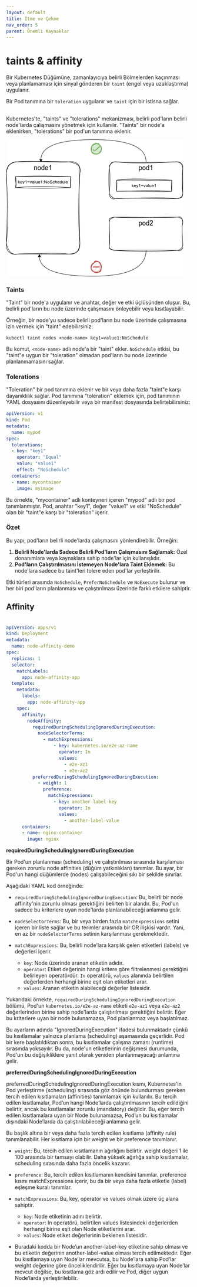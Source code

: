 ```yaml
---
layout: default
title: İtme ve Çekme
nav_order: 5
parent: Önemli Kaynaklar
---
```


# taints & affinity

Bir Kubernetes Düğümüne, zamanlayıcıya belirli Bölmelerden kaçınması veya planlamaması için sinyal gönderen bir ``taint`` (engel veya uzaklaştırma) uygulanır.

Bir Pod tanımına bir ``toleration`` uygulanır ve ``taint`` için bir istisna sağlar.

## 

Kubernetes'te, "taints" ve "tolerations" mekanizması, belirli pod'ların belirli node'larda çalışmasını yönetmek için kullanılır. "Taints" bir node'a eklenirken, "tolerations" bir pod'un tanımına eklenir.

![Taints](../kaynaklar/taint.png)

### Taints
"Taint" bir node'a uygulanır ve anahtar, değer ve etki üçlüsünden oluşur. Bu, belirli pod'ların bu node üzerinde çalışmasını önleyebilir veya kısıtlayabilir.

Örneğin, bir node'yu sadece belirli pod'ların bu node üzerinde çalışmasına izin vermek için "taint" edebilirsiniz:

```shell
kubectl taint nodes <node-name> key1=value1:NoSchedule
```

Bu komut, `<node-name>` adlı node'a bir "taint" ekler. `NoSchedule` etkisi, bu "taint"e uygun bir "toleration" olmadan pod'ların bu node üzerinde planlanmamasını sağlar.

### Tolerations
"Toleration" bir pod tanımına eklenir ve bir veya daha fazla "taint"e karşı dayanıklılık sağlar. Pod tanımına "toleration" eklemek için, pod tanımının YAML dosyasını düzenleyebilir veya bir manifest dosyasında belirtebilirsiniz:

```yaml
apiVersion: v1
kind: Pod
metadata:
  name: mypod
spec:
  tolerations:
  - key: "key1"
    operator: "Equal"
    value: "value1"
    effect: "NoSchedule"
  containers:
  - name: mycontainer
    image: myimage
```

Bu örnekte, "mycontainer" adlı konteyneri içeren "mypod" adlı bir pod tanımlanmıştır. Pod, anahtar "key1", değer "value1" ve etki "NoSchedule" olan bir "taint"e karşı bir "toleration" içerir.

### Özet
Bu yapı, pod'ların belirli node'larda çalışmasını yönlendirebilir. Örneğin:

1. **Belirli Node'larda Sadece Belirli Pod'ların Çalışmasını Sağlamak:** Özel donanımlara veya kaynaklara sahip node'lar için kullanışlıdır.
2. **Pod'ların Çalıştırılmasını İstemeyen Node'lara Taint Eklemek:** Bu node'lara sadece bu taint'leri tolere eden pod'lar yerleştirilir.

Etki türleri arasında `NoSchedule`, `PreferNoSchedule` ve `NoExecute` bulunur ve her biri pod'ların planlanması ve çalıştırılması üzerinde farklı etkilere sahiptir.

## Affinity

```yaml

apiVersion: apps/v1
kind: Deployment
metadata:
  name: node-affinity-demo
spec:
  replicas: 1
  selector:
    matchLabels:
      app: node-affinity-app
  template:
    metadata:
      labels:
        app: node-affinity-app
    spec:
      affinity:
        nodeAffinity:
          requiredDuringSchedulingIgnoredDuringExecution:
            nodeSelectorTerms:
              - matchExpressions:
                  - key: kubernetes.io/e2e-az-name
                    operator: In
                    values:
                      - e2e-az1
                      - e2e-az2
          preferredDuringSchedulingIgnoredDuringExecution:
            - weight: 1
              preference:
                matchExpressions:
                  - key: another-label-key
                    operator: In
                    values:
                      - another-label-value
      containers:
      - name: nginx-container
        image: nginx

```

**requiredDuringSchedulingIgnoredDuringExecution** 

Bir Pod'un planlanması (scheduling) ve çalıştırılması sırasında karşılaması gereken zorunlu node affinities (düğüm yatkınlıkları) tanımlar. Bu ayar, bir Pod'un hangi düğümlerde (nodes) çalışabileceğini sıkı bir şekilde sınırlar.

Aşağıdaki YAML kod örneğinde:

- `requiredDuringSchedulingIgnoredDuringExecution`: Bu, belirli bir node affinity'nin zorunlu olması gerektiğini belirten bir alandır. Bu, Pod'un sadece bu kriterlere uyan node'larda planlanabileceği anlamına gelir.
  
- `nodeSelectorTerms`: Bu, bir veya birden fazla `matchExpressions` setini içeren bir liste sağlar ve bu terimler arasında bir OR ilişkisi vardır. Yani, en az bir `nodeSelectorTerms` setinin karşılanması gerekmektedir.
  
- `matchExpressions`: Bu, belirli node'lara karşılık gelen etiketleri (labels) ve değerleri içerir.
  - `key`: Node üzerinde aranan etiketin adıdır.
  - `operator`: Etiket değerinin hangi kritere göre filtrelenmesi gerektiğini belirleyen operatördür. `In` operatörü, `values` alanında belirtilen değerlerden herhangi birine eşit olan etiketleri arar.
  - `values`: Aranan etiketin alabileceği değerler listesidir.

Yukarıdaki örnekte, `requiredDuringSchedulingIgnoredDuringExecution` bölümü, Pod'un `kubernetes.io/e2e-az-name` etiketi `e2e-az1` veya `e2e-az2` değerlerinden birine sahip node'larda çalıştırılması gerektiğini belirtir. Eğer bu kriterlere uyan bir node bulunamazsa, Pod planlanmaz veya başlatılmaz.

Bu ayarların adında "IgnoredDuringExecution" ifadesi bulunmaktadır çünkü bu kısıtlamalar yalnızca planlama (scheduling) aşamasında geçerlidir. Pod bir kere başlatıldıktan sonra, bu kısıtlamalar çalışma zamanı (runtime) sırasında yoksayılır. Bu da, node'un etiketlerinin değişmesi durumunda, Pod'un bu değişikliklere yanıt olarak yeniden planlanmayacağı anlamına gelir.


**preferredDuringSchedulingIgnoredDuringExecution** 

preferredDuringSchedulingIgnoredDuringExecution kısmı, Kubernetes'in Pod yerleştirme (scheduling) sırasında göz önünde bulundurması gereken tercih edilen kısıtlamaları (affinities) tanımlamak için kullanılır. Bu tercih edilen kısıtlamalar, Pod’un hangi Node’larda çalıştırılmasının tercih edildiğini belirtir, ancak bu kısıtlamalar zorunlu (mandatory) değildir. Bu, eğer tercih edilen kısıtlamalara uyan bir Node bulunamazsa, Pod’un bu kısıtlamalar dışındaki Node’larda da çalıştırılabileceği anlamına gelir.

Bu başlık altına bir veya daha fazla tercih edilen kısıtlama (affinity rule) tanımlanabilir. Her kısıtlama için bir weight ve bir preference tanımlanır.

- `weight`: Bu, tercih edilen kısıtlamanın ağırlığını belirtir. weight değeri 1 ile 100 arasında bir tamsayı olabilir. Daha yüksek ağırlığa sahip kısıtlamalar, scheduling sırasında daha fazla öncelik kazanır.

- `preference`: Bu, tercih edilen kısıtlamanın kendisini tanımlar. preference kısmı matchExpressions içerir, bu da bir veya daha fazla etiketle (label) eşleşme kuralı tanımlar.

- `matchExpressions`: Bu, key, operator ve values olmak üzere üç alana sahiptir.
    - `key`: Node etiketinin adını belirtir.
    - `operator`: In operatörü, belirtilen values listesindeki değerlerden herhangi birine eşit olan Node etiketlerini arar.
    - `values`: Node etiket değerlerinin beklenen listesidir.

* Buradaki kodda bir Node’un another-label-key etiketine sahip olması ve bu etiketin değerinin another-label-value olması tercih edilmektedir. Eğer bu kısıtlamaya uyan Node’lar mevcutsa, bu Node’lara sahip Pod’lar weight değerine göre önceliklendirilir. Eğer bu kısıtlamaya uyan Node’lar mevcut değilse, bu kısıtlama göz ardı edilir ve Pod, diğer uygun Node’larda yerleştirilebilir.